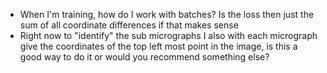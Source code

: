 - When I'm training, how do I work with batches? Is the loss then just the sum of all coordinate differences if that 
makes sense
- Right now to "identify" the sub micrographs I also with each micrograph give the coordinates of the top left most 
point in the image, is this a good way to do it or would you recommend something else?
